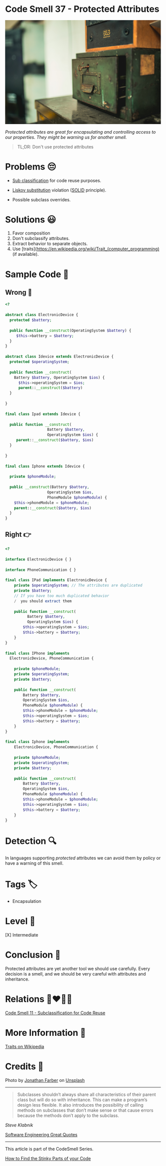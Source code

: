 # Code Smell 37 - Protected Attributes

![Code Smell 37 - Protected Attributes](Code%20Smell%2037%20-%20Protected%20Attributes.jpg)

*Protected attributes are great for encapsulating and controlling access to our properties. They might be warning us for another smell.*

> TL;DR: Don't use protected attributes

# Problems 😔 

- [Sub classification](https://github.com/mcsee/Software-Design-Articles/tree/main/Articles/Code%20Smells/Code%20Smell%2011%20-%20Subclassification%20for%20Code%20Reuse/readme.md) for code reuse purposes.

- [Liskov substitution](https://en.wikipedia.org/wiki/Liskov_substitution_principle) violation ([SOLID](https://en.wikipedia.org/wiki/SOLID) principle).

- Possible subclass overrides.

# Solutions 😃

1. Favor composition
2. Don't subclassify attributes.
3. Extract behavior to separate objects.
4. Use [traits](https://en.wikipedia.org/wiki/Trait_(computer_programming) (if available).

# Sample Code 📖

## Wrong 🚫

<!-- [Gist Url](https://gist.github.com/mcsee/b599977d400cf92eda495f5f5011fb97) -->

```php
<?

abstract class ElectronicDevice {
  protected $battery;

  public function __construct(OperatingSystem $battery) {
     $this->battery = $battery;
  }
}

abstract class Idevice extends ElectronicDevice {
  protected $operatingSystem;

  public function __construct(
    Battery $battery, OperatingSystem $ios) {
      $this->operatingSystem = $ios;
      parent::__construct($battery)
  }

}

final class Ipad extends Idevice {

  public function __construct(
                   Battery $battery,
                   OperatingSystem $ios) {
     parent::__construct($battery, $ios)
  }

}

final class Iphone extends Idevice {

  private $phoneModule;
 
  public __construct(Battery $battery, 
                   OperatingSystem $ios,
                   PhoneModule $phoneModule) {
    $this->phoneModule = $phoneModule;
    parent::__construct($battery, $ios)
  }
}
```

## Right 👉

<!-- [Gist Url](https://gist.github.com/mcsee/def8678faff1e1952e7ad43b70f1b6da) -->

```php
<?

interface ElectronicDevice { }

interface PhoneCommunication { }

final class IPad implements ElectronicDevice {
    private $operatingSystem; // The attributes are duplicated
    private $battery; 
    // If you have too much duplicated behavior 
    /  you should extract them

    public function __construct(
          Battery $battery, 
          OperatingSystem $ios) {
        $this->operatingSystem = $ios;
        $this->battery = $battery;
    }
}

final class IPhone implements
  ElectronicDevice, PhoneCommunication {
    
    private $phoneModule;
    private $operatingSystem;
    private $battery;

    public function __construct(
        Battery $battery, 
        OperatingSystem $ios,
        PhoneModule $phoneModule) {
        $this->phoneModule = $phoneModule;
        $this->operatingSystem = $ios;
        $this->battery = $battery;
    }
}

final class Iphone implements 
    ElectronicDevice, PhoneCommunication {

    private $phoneModule;
    private $operatingSystem;
    private $battery;

    public function __construct(
        Battery $battery, 
        OperatingSystem $ios,
        PhoneModule $phoneModule) {
        $this->phoneModule = $phoneModule;
        $this->operatingSystem = $ios;
        $this->battery = $battery;
    }
}
```

# Detection 🔍

In languages supporting *protected* attributes we can avoid them by policy or have a warning of this smell.

# Tags 🏷️

- Encapsulation

# Level 🔋

[X] Intermediate

# Conclusion 🏁

Protected attributes are yet another tool we should use carefully. Every decision is a smell, and we should be very careful with attributes and inheritance.

# Relations 👩‍❤️‍💋‍👨

[Code Smell 11 - Subclassification for Code Reuse](https://github.com/mcsee/Software-Design-Articles/tree/main/Articles/Code%20Smells/Code%20Smell%2011%20-%20Subclassification%20for%20Code%20Reuse/readme.md)

# More Information 📕

[Traits on Wikipedia](https://en.wikipedia.org/wiki/Trait_%28computer_programming%29)

# Credits 🙏

Photo by [Jonathan Farber](https://unsplash.com/@farber) on [Unsplash](https://unsplash.com/s/photos/safe-box)

* * *

> Subclasses shouldn’t always share all characteristics of their parent class but will do so with inheritance. This can make a program’s design less flexible. It also introduces the possibility of calling methods on subclasses that don’t make sense or that cause errors because the methods don’t apply to the subclass.

_Steve Klabnik_

[Software Engineering Great Quotes](https://github.com/mcsee/Software-Design-Articles/tree/main/Articles/Quotes/Software%20Engineering%20Great%20Quotes/readme.md)

* * *

This article is part of the CodeSmell Series.

[How to Find the Stinky Parts of your Code](https://github.com/mcsee/Software-Design-Articles/tree/main/Articles/Code%20Smells/How%20to%20Find%20the%20Stinky%20parts%20of%20your%20Code/readme.md)